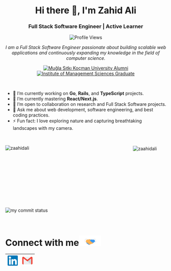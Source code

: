 <h1 align="center">Hi there 👋, I'm Zahid Ali</h1>
<h3 align="center">Full Stack Software Engineer | Active Learner</h3>

<p align="center">
  <img src="https://komarev.com/ghpvc/?username=zaahidali" alt="Profile Views" />
</p>

<p align="center">
  <em>
    I am a Full Stack Software Engineer passionate about building scalable web applications and continuously expanding my knowledge in the field of computer science.
  </em>
</p>

<p align="center">
  <a href="https://www.mu.edu.tr/en">
    <img src="https://img.shields.io/badge/Alumni-Muğla%20Sıtkı%20Koçman%20University-blue" alt="Muğla Sıtkı Koçman University Alumni" />
  </a>
  <a href="https://www.imsciences.edu.pk/">
    <img src="https://img.shields.io/badge/Graduate-Institute%20of%20Management%20Sciences-red" alt="Institute of Management Sciences Graduate" />
  </a>
</p>

<br/>

<ul>
  <li> 🔭 I’m currently working on <b>Go</b>, <b>Rails</b>, and <b>TypeScript</b> projects.</li>
  <li> 🌱 I’m currently mastering <b>React/Next.js</b>.</li>
  <li> 👯 I’m open to collaboration on research and Full Stack Software projects.</li>
  <li> 💬 Ask me about web development, software engineering, and best coding practices.</li>
  <li> ⚡ Fun fact: I love exploring nature and capturing breathtaking landscapes with my camera.</li>
</ul>

<br/>

<p>
 <!-- GitHub Statistics!-->
<img align="left" height="195px" width="400px" src="https://github-readme-stats.vercel.app/api?username=zaahidali&show_icons=true&count_private=true&show_icons=true&hide=php&bg_color=30,A0A0A0,020104&title_color=fff&text_color=fff" alt="zaahidali"/>

<!-- Most Languages Used Statistics!-->  
  <img align="center" height="195px" width="350px" src="https://github-readme-stats.vercel.app/api/top-langs/?username=zaahidali&layout=compact&hide=php,smarty&bg_color=30,A0A0A0,020104&title_color=fff&text_color=fff" alt="zaahidali" />
</p>

</p>


<p align="left">
<img src="https://github-readme-streak-stats.herokuapp.com/?user=zaahidali&theme=ads-juicy-fresh&hide_border=true" alt="my commit status" width="49%" /> 
</p>




<br/>

<!-- Handshake Gif-->
# Connect with me<img src="https://github.com/zaahidali/zaahidali/blob/main/Assets/Handshake.gif" height="32px">



| [<img src="https://github.com/zaahidali/zaahidali/blob/main/Assets/Linkedin.svg" alt="Linkedin Logo" width="32">](https://in.linkedin.com/in/zaahidali) | [<img src="https://github.com/zaahidali/zaahidali/blob/main/Assets/Gmail.svg" alt="Gmail logo" height="32">](mailto:zahid.4317@gmail.com)
|:---:|:---:|
